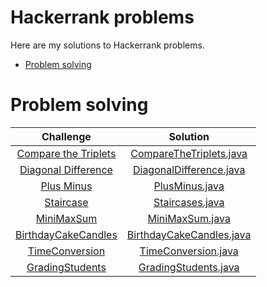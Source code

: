 # Hackerrank problems
Here are my solutions to Hackerrank problems.

* [Problem solving](#problem-solving)

# Problem solving

|                                                  Challenge                                                   |                                      Solution                                       |
|:------------------------------------------------------------------------------------------------------------:|:-----------------------------------------------------------------------------------:|
| [Compare the Triplets](https://www.hackerrank.com/challenges/compare-the-triplets/problem?isFullScreen=true) |  [CompareTheTriplets.java](./src/main/java/problemSolving/CompareTheTriplets.java)  | 
|  [Diagonal Difference](https://www.hackerrank.com/challenges/diagonal-difference/problem?isFullScreen=true)  |  [DiagonalDifference.java](./src/main/java/problemSolving/DiagonalDifference.java)  |
|           [Plus Minus](https://www.hackerrank.com/challenges/plus-minus/problem?isFullScreen=true)           |           [PlusMinus.java](./src/main/java/problemSolving/PlusMinus.java)           |
|            [Staircase](https://www.hackerrank.com/challenges/staircase/problem?isFullScreen=true)            |          [Staircases.java](./src/main/java/problemSolving/Staircases.java)          |
|          [MiniMaxSum](https://www.hackerrank.com/challenges/mini-max-sum/problem?isFullScreen=true)          |          [MiniMaxSum.java](./src/main/java/problemSolving/MiniMaxSum.java)          |
| [BirthdayCakeCandles](https://www.hackerrank.com/challenges/birthday-cake-candles/problem?isFullScreen=true) | [BirthdayCakeCandles.java](./src/main/java/problemSolving/BirthdayCakeCandles.java) |
|      [TimeConversion](https://www.hackerrank.com/challenges/time-conversion/problem?isFullScreen=true)       |      [TimeConversion.java](./src/main/java/problemSolving/TimeConversion.java)      |
|          [GradingStudents](https://www.hackerrank.com/challenges/grading/problem?isFullScreen=true)          |     [GradingStudents.java](./src/main/java/problemSolving/GradingStudents.java)     |